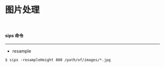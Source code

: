# 图片处理

<br>

#### sips 命令
---

* resample

<!--lang:bash-->
	$ sips -resampleHeight 800 /path/of/images/*.jpg